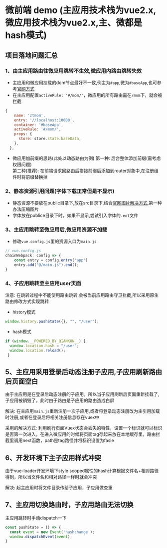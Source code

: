 # 微前端 demo  (主应用技术栈为vue2.x,微应用技术栈为vue2.x,主、微都是hash模式)
## 项目落地问题汇总

### 1、由主应用路由往微应用跳转不生效,微应用内路由跳转失效
- 主应用和微应用挂载的dom节点最好不一致,例主为`#app`,微为`#baseApp`,也可参考<a href="https://qiankun.umijs.org/zh/guide/tutorial#vue-%E5%BE%AE%E5%BA%94%E7%94%A8">官网方式</a>
- 在主应用配置`activeRule: '#/mom/'`，微应用的所有路由需在`/mom`下，就会被拦截
```js
{
    name: 'ztmom',
    entry: '//localhost:10000',
    container: '#baseApp',
    activeRule: '#/mom/',
    props: {
      store: store.state.baseData,
    },
  },
```
- 微应用加前缀的思路(此处以动态路由为例)
第一种: 后台整体添加前缀(需考虑权限问题)  
第二种(推荐): 在前端请求回路由后拼接前缀后添加到router对象中,在注册组件时将前缀替换掉

### 2、静态资源引用问题(字体下载正常但是不显示)
- 静态资源不要放在public目录下,放在src目录下,结合<a  href ="https://qiankun.umijs.org/zh/faq#%E5%BE%AE%E5%BA%94%E7%94%A8%E6%89%93%E5%8C%85%E4%B9%8B%E5%90%8E-css-%E4%B8%AD%E7%9A%84%E5%AD%97%E4%BD%93%E6%96%87%E4%BB%B6%E5%92%8C%E5%9B%BE%E7%89%87%E5%8A%A0%E8%BD%BD-404">官网图片解决方式</a>,第一种办法压缩图片
- 字体放在publice目录下时，如果不显示,尝试引入字体的`.eot`文件

### 3、主应用跳转至微应用后,微应用资源不加载
- 修改`vue.config.js`里的资源入口为`main.js`
```js
// vue.config.js
chainWebpack: config => {
    const entry = config.entry('app')
    entry.add("@/main.js").end();
}
```

### 4、子应用跳转至主应用user页面
注意: 在跳转过程中不能使用路由跳转,会被当前应用路由守卫拦截,所以采用原生路由修改方式实现跳转
- history模式
```js
window.history.pushState({}, "", "/user");
```
- hash模式
```js
if (window.__POWERED_BY_QIANKUN__) {
  window.location.hash = "/user";
  window.location.reload();
 }
```
## 5、主应用采用登录后动态注册子应用,子应用刷新路由后页面空白
由于主应用是在登录后动态注册的子应用，所以当子应用刷新后页面重新挂载了,子应用被销毁了，此时由于路由是子应用的路由造成白屏  

解决: 在主应用`main.js`重新注册一次子应用,或者将登录动态注册改为主引用加载时注册,或者在登录后将相关注册信息存在vuex中

采用的解决方式: 利用刷行页面Vuex状态会丢失的特性，设置一个标识就可以标识是否第一次进入，在进入微应用的时候将页面tag存起来放在本地缓存里，路由拦截里调用next函数，path是tag路径并将标识设置为fasle

## 6、开发环境下主子应用样式冲突
由于vue-loader开发环境下style scoped属性的hash计算根据文件名+相对路径得到，所以当文件名和相对路径一样时就会冲突

解决: 起主应用时将文件目录传给子应用，子应用做查重

## 7、主应用切换路由时，子应用路由无法切换

主应用跳转时手动dispatch一下
```js
const pushState = () => {
  const event = new Event('hashchange');
  window.dispatchEvent(event);
}
```
  
  
  
  

  
